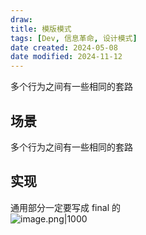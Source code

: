 ```yaml
---
draw:
title: 模版模式
tags: [Dev, 信息革命, 设计模式]
date created: 2024-05-08
date modified: 2024-11-12
---
```


多个行为之间有一些相同的套路

<!-- more -->

## 场景

多个行为之间有一些相同的套路

## 实现

通用部分一定要写成 final 的  
![image.png|1000](https://imagehosting4picgo.oss-cn-beijing.aliyuncs.com/imagehosting/fix-dir%2Fpicgo%2Fpicgo-clipboard-images%2F2024%2F05%2F09%2F23-39-11-c27755e663ca566630ecb4898b28a7b2-20240509233910-6add08.png)
